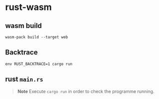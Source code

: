 # rust-wasm

## wasm build
`wasm-pack build --target web`

## Backtrace
`env RUST_BACKTRACE=1 cargo run`

## rust `main.rs`

> **Note**
> Execute `cargo run` in order to check the programme running.